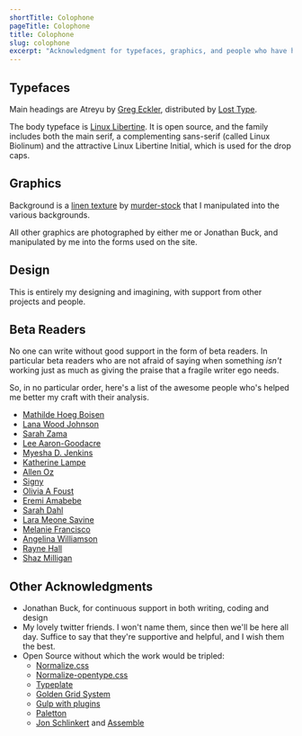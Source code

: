 ```yaml
---
shortTitle: Colophone
pageTitle: Colophone
title: Colophone
slug: colophone
excerpt: "Acknowledgment for typefaces, graphics, and people who have helped this site and the different stories to take flight. I owe them my thanks."
---
```


## Typefaces

Main headings are Atreyu by [Greg Eckler](http://www.theviciouscircus.com/), distributed by [Lost Type](http://losttype.com/).

The body typeface is [Linux Libertine](http://www.linuxlibertine.org/index.php?id=1&L=1). It is open source, and the family includes both the main serif, a complementing sans-serif (called Linux Biolinum) and the attractive Linux Libertine Initial, which is used for the drop caps.

## Graphics

Background is a [linen texture](http://murder-stock.deviantart.com/art/Linen-Texture-1-213796339) by [murder-stock](http://murder-stock.deviantart.com/) that
I manipulated into the various backgrounds.

All other graphics are photographed by either me or Jonathan Buck,
and manipulated by me into the forms used on the site.

## Design

This is entirely my designing and imagining, with support from other
projects and people.

## Beta Readers
No one can write without good support in the form of beta readers. In particular
beta readers who are not afraid of saying when something *isn't* working just as
much as giving the praise that a fragile writer ego needs.

So, in no particular order, here's a list of the awesome people who's helped me
better my craft with their analysis.

* [Mathilde Hoeg Boisen](http://ladyscribble.com/)
* [Lana Wood Johnson](http://lanawoodjohnson.com/)
* [Sarah Zama](http://theoldshelter.com/)
* [Lee Aaron-Goodacre](http://lee.aaron-goodacre.com/)
* [Myesha D. Jenkins](http://myeshadjenkins.com/)
* [Katherine Lampe](https://theshadowsanctuary.wordpress.com/)
* [Allen Oz](https://twitter.com/allenozwriter)
* [Signy](http://www.goodreads.com/user/show/37012936-signy)
* [Olivia A Foust](http://ofoustwritesalot.blogspot.se/)
* [Eremi Amabebe](http://www.eremiamabebe.com/)
* [Sarah Dahl](http://sarah-dahl.com/)
* [Lara Meone Savine](https://twitter.com/larameone)
* [Melanie Francisco](http://www.writehobby.blogspot.se/)
* [Angelina Williamson](http://www.betterthanbullets.com/)
* [Rayne Hall](https://sites.google.com/site/raynehallsdarkfantasyfiction/)
* [Shaz Milligan](http://www.laceydearie.com/)

## Other Acknowledgments
* Jonathan Buck, for continuous support in both writing, coding and design
* My lovely twitter friends. I won't name them, since then we'll be here all
    day. Suffice to say that they're supportive and helpful, and I wish them the best.
* Open Source without which the work would be tripled:
    * [Normalize.css](http://necolas.github.io/normalize.css/)
    * [Normalize-opentype.css](https://github.com/kennethormandy/normalize-opentype.css)
    * [Typeplate](http://typeplate.com/)
    * [Golden Grid System](http://goldengridsystem.com/)
    * [Gulp with plugins](http://gulpjs.com/)
    * [Paletton](http://paletton.com/#uid=40E0u0knNdGg4m6jMhssr9kA55c)
    * [Jon Schlinkert](https://github.com/jonschlinkert) and [Assemble](https://github.com/assemble/assemble)
